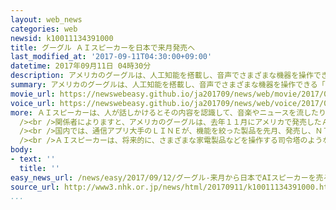 ```yaml
---
layout: web_news
categories: web
newsid: k10011134391000
title: グーグル ＡＩスピーカーを日本で来月発売へ
last_modified_at: '2017-09-11T04:30:00+09:00'
datetime: 2017年09月11日 04時30分
description: アメリカのグーグルは、人工知能を搭載し、音声でさまざまな機器を操作できる「ＡＩスピーカー」を、来月、日本で発売する方針を固めました。ＡＩスピーカーは、国内ではまだ普及が進んでいませんが、この分野で先行するアメリカのＩＴ企業の参入で、日本市場での主導権争いが一気に激しくなりそうです。
summary: アメリカのグーグルは、人工知能を搭載し、音声でさまざまな機器を操作できる「ＡＩスピーカー」を、来月、日本で発売する方針を固めました。ＡＩスピーカーは、国内ではまだ普及が進んでいませんが、この分野で先行するアメリカのＩＴ企業の参入で、日本市場での主導権争いが一気に激しくなりそうです。
movie_url: https://newswebeasy.github.io/ja201709/news/web/movie/2017/09/12/k10011134391000.mp4
voice_url: https://newswebeasy.github.io/ja201709/news/web/voice/2017/09/12/k10011134391000.mp3
more: ＡＩスピーカーは、人が話しかけるとその内容を認識して、音楽やニュースを流したり、家電製品を操作したりする製品です。<br /><br />アメリカでは、アマゾンやグーグルなどの製品が普及していて、ＩＴ各社は、日本語を認識する技術を開発し、日本市場への参入を目指しています。<br
  /><br />関係者によりますと、アメリカのグーグルは、去年１１月にアメリカで発売したＡＩスピーカー、「グーグル・ホーム」を日本語に対応させた製品を来月上旬、日本で発売する方針を固めました。<br
  /><br />国内では、通信アプリ大手のＬＩＮＥが、機能を絞った製品を先月、発売し、ＮＴＴドコモも参入を検討していますが、この分野で先行するアメリカの大手企業が日本市場に参入する具体的な計画が明らかになったのは初めてです。<br
  /><br />ＡＩスピーカーは、将来的に、さまざまな家電製品などを操作する司令塔のような存在として国内でも普及が進むと見られていて、グーグルの参入で日本市場での主導権争いが一気に激しくなりそうです。
body:
- text: ''
  title: ''
easy_news_url: /news/easy/2017/09/12/グーグル-来月から日本でAIスピーカーを売る/
source_url: http://www3.nhk.or.jp/news/html/20170911/k10011134391000.html
...
```

